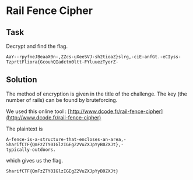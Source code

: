 # Rail Fence Cipher

## Task

Decrypt and find the flag.

```
AaY--rpyfneJBeaaX0n-,ZZcs-uXeeSVJ-sh2tioaZ}slrg,-ciE-anfGt.-eCIyss-
TzprttFliora{GcouhQIadctm0ltt-FYluuezTyorZ-
```

## Solution

The method of encryption is given in the title of the challenge.
The key (the number of rails) can be found by bruteforcing.

We used this online tool : [http://www.dcode.fr/rail-fence-cipher](http://www.dcode.fr/rail-fence-cipher)

The plaintext is

```
A-fence-is-a-structure-that-encloses-an-area,-SharifCTF{QmFzZTY0IGlzIGEgZ2VuZXJpYyB0ZXJt},-
typically-outdoors.
```

which gives us the flag.

```
SharifCTF{QmFzZTY0IGlzIGEgZ2VuZXJpYyB0ZXJt}
```